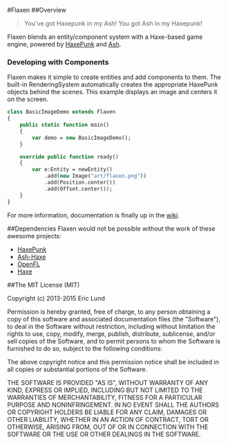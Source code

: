 #Flaxen
##Overview
> You've got Haxepunk in my Ash! You got Ash in my Haxepunk!

Flaxen blends an entity/component system with a Haxe-based game engine, powered by [HaxePunk](https://github.com/HaxePunk/HaxePunk) and [Ash](https://github.com/nadako/Ash-HaXe). 

### Developing with Components
Flaxen makes it simple to create entities and add components to them. The built-in RenderingSystem automatically creates the appropriate HaxePunk objects behind the scenes. This example displays an image and centers it on the screen.

```haxe
class BasicImageDemo extends Flaxen
{
	public static function main()
	{
		var demo = new BasicImageDemo();
	}

	override public function ready()
	{
		var e:Entity = newEntity()
			.add(new Image("art/flaxen.png"))
			.add(Position.center())
			.add(Offset.center());
	}
}
```

For more information, documentation is finally up in the [wiki](https://github.com/scriptorum/flaxen/wiki).

##Dependencies
Flaxen would not be possible without the work of these awesome projects:
* [HaxePunk](https://github.com/HaxePunk/HaxePunk) 
* [Ash-Haxe](https://github.com/nadako/Ash-HaXe)
* [OpenFL](http://www.openfl.org/)
* [Haxe](http://haxe.org)

##The MIT License (MIT)

Copyright (c) 2013-2015 Eric Lund

Permission is hereby granted, free of charge, to any person obtaining a copy
of this software and associated documentation files (the "Software"), to deal
in the Software without restriction, including without limitation the rights
to use, copy, modify, merge, publish, distribute, sublicense, and/or sell
copies of the Software, and to permit persons to whom the Software is
furnished to do so, subject to the following conditions:

The above copyright notice and this permission notice shall be included in all
copies or substantial portions of the Software.

THE SOFTWARE IS PROVIDED "AS IS", WITHOUT WARRANTY OF ANY KIND, EXPRESS OR
IMPLIED, INCLUDING BUT NOT LIMITED TO THE WARRANTIES OF MERCHANTABILITY,
FITNESS FOR A PARTICULAR PURPOSE AND NONINFRINGEMENT. IN NO EVENT SHALL THE
AUTHORS OR COPYRIGHT HOLDERS BE LIABLE FOR ANY CLAIM, DAMAGES OR OTHER
LIABILITY, WHETHER IN AN ACTION OF CONTRACT, TORT OR OTHERWISE, ARISING FROM,
OUT OF OR IN CONNECTION WITH THE SOFTWARE OR THE USE OR OTHER DEALINGS IN THE
SOFTWARE.
